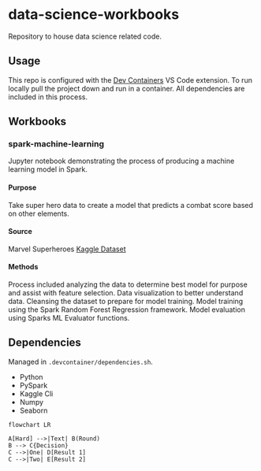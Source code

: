 # data-science-workbooks
Repository to house data science related code. 
## Usage
This repo is configured with the [Dev Containers](https://marketplace.visualstudio.com/items?itemName=ms-vscode-remote.remote-containers) VS Code extension. To run locally pull the project down and run in a container. All dependencies are included in this process.
## Workbooks
### spark-machine-learning
Jupyter notebook demonstrating the process of producing a machine learning model in Spark. 
#### Purpose
Take super hero data to create a model that predicts a combat score based on other elements.
#### Source
Marvel Superheroes [Kaggle Dataset](https://www.kaggle.com/datasets/dannielr/marvel-superheroes?select=charcters_stats.csv)
#### Methods
Process included analyzing the data to determine best model for purpose and assist with feature selection. Data visualization to better understand data. Cleansing the dataset to prepare for model training. Model training using the Spark Random Forest Regression framework. Model evaluation using Sparks ML Evaluator functions.
## Dependencies
Managed in `.devcontainer/dependencies.sh`.
* Python
* PySpark
* Kaggle Cli
* Numpy
* Seaborn

```mermaid
flowchart LR

A[Hard] -->|Text| B(Round)
B --> C{Decision}
C -->|One| D[Result 1]
C -->|Two| E[Result 2]
```
